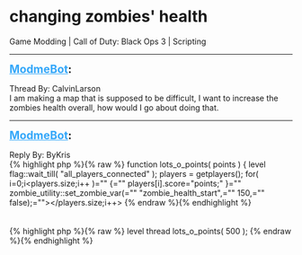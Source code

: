 # changing zombies' health
Game Modding | Call of Duty: Black Ops 3 | Scripting

---
<strong style="font-size: 1.4em;"><span style="text-decoration: underline;text-decoration-color: #34a7f9;"><span style="color:#34a7f9;">ModmeBot</span></span>:</strong>

<p>Thread By: CalvinLarson<br />I am making a map that is supposed to be difficult, I want to increase the zombies health overall, how would I go about doing that.</p>

---
<strong style="font-size: 1.4em;"><span style="text-decoration: underline;text-decoration-color: #34a7f9;"><span style="color:#34a7f9;">ModmeBot</span></span>:</strong>

<p>Reply By: ByKris<br />{% highlight php %}{% raw %}
function lots_o_points( points ) 
{ 
level flag::wait_till( "all_players_connected" ); 
players = getplayers();
for( i=0;i&lt;players.size;i++ )="" {="" players[i].score="points;" }="" zombie_utility::set_zombie_var(="" "zombie_health_start",="" 150,="" false);=""&gt;&lt;/players.size;i++&gt;
{% endraw %}{% endhighlight %}
<br /> <br /><br />{% highlight php %}{% raw %}
level thread lots_o_points( 500 );
{% endraw %}{% endhighlight %}
</p>
